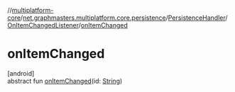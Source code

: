 //[multiplatform-core](../../../../index.md)/[net.graphmasters.multiplatform.core.persistence](../../index.md)/[PersistenceHandler](../index.md)/[OnItemChangedListener](index.md)/[onItemChanged](on-item-changed.md)

# onItemChanged

[android]\
abstract fun [onItemChanged](on-item-changed.md)(id: [String](https://kotlinlang.org/api/latest/jvm/stdlib/kotlin/-string/index.html))

